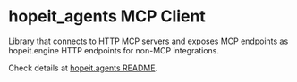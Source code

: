 # hopeit_agents MCP Client

Library that connects to HTTP MCP servers and exposes MCP endpoints as hopeit.engine HTTP endpoints for non-MCP integrations.

Check details at [hopeit.agents README](../../../README.md).
